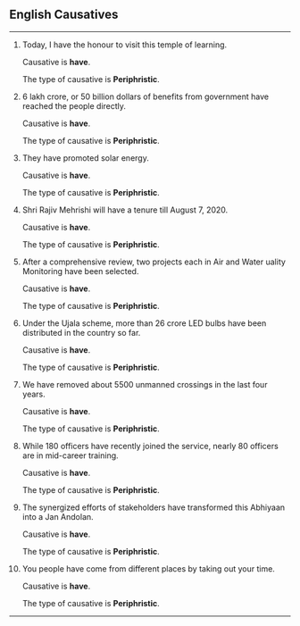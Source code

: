 ## English Causatives

---
1. Today, I have the honour to visit this temple of learning.

	Causative is **have**.

	The type of causative is **Periphristic**.
2. 6 lakh crore, or 50 billion dollars of benefits from government have reached the people directly.

	Causative is **have**.

	The type of causative is **Periphristic**.
3. They have promoted solar energy.

	Causative is **have**.

	The type of causative is **Periphristic**.
4. Shri Rajiv Mehrishi will have a tenure till August 7, 2020.

	Causative is **have**.

	The type of causative is **Periphristic**.
5. After a comprehensive review, two projects each in Air and Water uality Monitoring have been selected.

	Causative is **have**.

	The type of causative is **Periphristic**.
6. Under the Ujala scheme, more than 26 crore LED bulbs have been distributed in the country so far.

	Causative is **have**.

	The type of causative is **Periphristic**.
7. We have removed about 5500 unmanned crossings in the last four years.

	Causative is **have**.

	The type of causative is **Periphristic**.
8. While 180 officers have recently joined the service, nearly 80 officers are in mid-career training.

	Causative is **have**.

	The type of causative is **Periphristic**.
9. The synergized efforts of stakeholders have transformed this Abhiyaan into a Jan Andolan.

	Causative is **have**.

	The type of causative is **Periphristic**.
10. You people have come from different places by taking out your time.

	Causative is **have**.

	The type of causative is **Periphristic**.
---